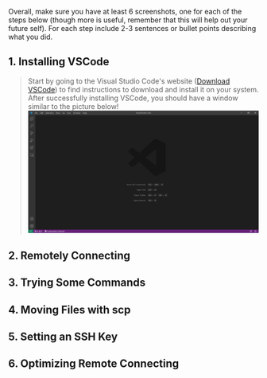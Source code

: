 Overall, make sure you have at least 6 screenshots, one for each of the steps below (though more is useful, remember that this will help out your future self). For each step include 2-3 sentences or bullet points describing what you did.

## 1. Installing VSCode
> Start by going to the Visual Studio Code's website ([Download VSCode](https://code.visualstudio.com/Download)) to find instructions to download and install it on your system. After successfully installing VSCode, you should have a window similar to the picture below!
![Image](photos/vscode2.png)
## 2. Remotely Connecting
> 
## 3. Trying Some Commands
>
## 4. Moving Files with scp
>
## 5. Setting an SSH Key
>
## 6. Optimizing Remote Connecting
>